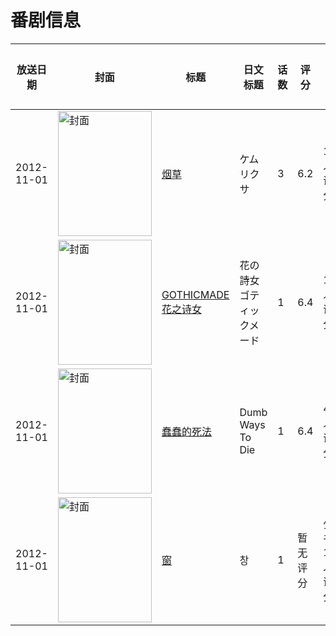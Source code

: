 # 番剧信息

|放送日期|封面|标题|日文标题|话数|评分|评分人数|
|---|---|---|---|---|---|---|
|2012-11-01|<img src="//lain.bgm.tv/pic/cover/c/aa/28/271284_mR0d0.jpg" alt="封面" style="width:150px;height:200px;object-fit:cover;">|[烟草](https://bangumi.tv/subject/271284)|ケムリクサ|3|6.2|118人评分|
|2012-11-01|<img src="//lain.bgm.tv/pic/cover/c/d7/9b/22598_W8Kwk.jpg" alt="封面" style="width:150px;height:200px;object-fit:cover;">|[GOTHICMADE 花之诗女](https://bangumi.tv/subject/22598)|花の詩女 ゴティックメード|1|6.4|12人评分|
|2012-11-01|<img src="//lain.bgm.tv/pic/cover/c/c6/73/173816_6R9kw.jpg" alt="封面" style="width:150px;height:200px;object-fit:cover;">|[蠢蠢的死法](https://bangumi.tv/subject/173816)|Dumb Ways To Die|1|6.4|49人评分|
|2012-11-01|<img src="//lain.bgm.tv/pic/cover/c/78/f5/348462_uDR9S.jpg" alt="封面" style="width:150px;height:200px;object-fit:cover;">|[窗](https://bangumi.tv/subject/348462)|창|1|暂无评分|少于10人评分|
